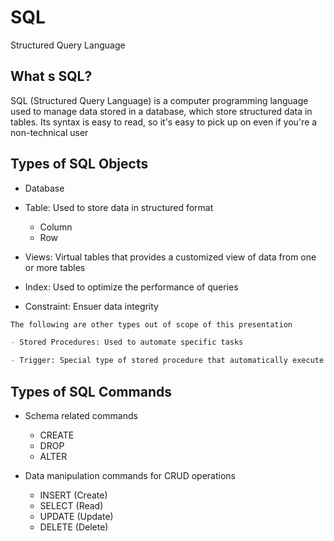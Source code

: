 # SQL

Structured Query Language

## What s SQL?

SQL (Structured Query Language) is a computer programming language used to manage data stored in a database, which store structured data in tables. Its syntax is easy to read, so it's easy to pick up on even if you're a non-technical user

## Types of SQL Objects

- Database

- Table: Used to store data in structured format
    - Column
    - Row

- Views: Virtual tables that provides a customized view of data from one or more tables

- Index: Used to optimize the performance of queries

- Constraint: Ensuer data integrity

```markdown
The following are other types out of scope of this presentation

- Stored Procedures: Used to automate specific tasks

- Trigger: Special type of stored procedure that automatically execute in response to specific event on a table

```

## Types of SQL Commands

- Schema related commands
    - CREATE
    - DROP
    - ALTER

- Data manipulation commands for CRUD operations
    - INSERT (Create)
    - SELECT (Read)
    - UPDATE (Update)
    - DELETE (Delete)
